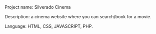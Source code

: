 Project name: Silverado Cinema

Description: a cinema website where you can search/book for a movie.

Language: HTML, CSS, JAVASCRIPT, PHP.
